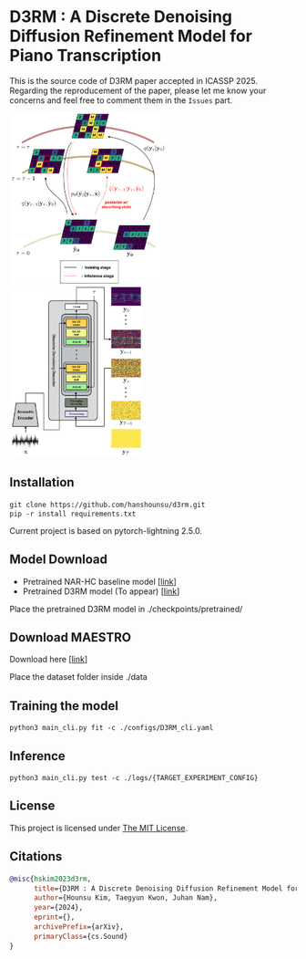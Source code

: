 # D3RM : A Discrete Denoising Diffusion Refinement Model for Piano Transcription

This is the source code of D3RM paper accepted in ICASSP 2025.
Regarding the reproducement of the paper, please let me know your concerns and feel free to comment them in the `Issues` part.

<img src="https://github.com/hanshounsu/d3rm/blob/main/images/Absorbing%20state.png?raw=true" height="300"/> <img src="https://github.com/hanshounsu/d3rm/blob/main/images/Model%20architecture.png" height="300"/>


## Installation

```shell
git clone https://github.com/hanshounsu/d3rm.git
pip -r install requirements.txt
```
Current project is based on pytorch-lightning 2.5.0.

## Model Download
* Pretrained NAR-HC baseline model [[link](https://drive.google.com/file/d/1puA0CkXGioXs9OrS1w-AvwN71yi2cxae/view?usp=sharing)]
* Pretrained D3RM model (To appear) [[link]()] 

Place the pretrained D3RM model in ./checkpoints/pretrained/

## Download MAESTRO
Download here [[link](https://storage.googleapis.com/magentadata/datasets/maestro/v3.0.0/maestro-v3.0.0.zip)]

Place the dataset folder inside ./data

## Training the model
```shell
python3 main_cli.py fit -c ./configs/D3RM_cli.yaml
```

## Inference
```shell
python3 main_cli.py test -c ./logs/{TARGET_EXPERIMENT_CONFIG}
```

<!-- ## Acknowledge -->

<!-- 1. We had a consistent design of [FunASR](https://github.com/alibaba/FunASR), including dataloader, model definition and so on. -->
<!-- 2. We borrowed a lot of code from [Kaldi](http://kaldi-asr.org/) for data preparation. -->
<!-- 4. We borrowed the design of model architecture from [Enocdec](https://github.com/facebookresearch/encodec) and [Enocdec_Trainner](https://github.com/Mikxox/EnCodec_Trainer). -->

## License
This project is licensed under [The MIT License](https://opensource.org/licenses/MIT). 

## Citations

``` bibtex
@misc{hskim2023d3rm,
      title={D3RM : A Discrete Denoising Diffusion Refinement Model for Piano Transcription},
      author={Hounsu Kim, Taegyun Kwon, Juhan Nam},
      year={2024},
      eprint={},
      archivePrefix={arXiv},
      primaryClass={cs.Sound}
}
```

